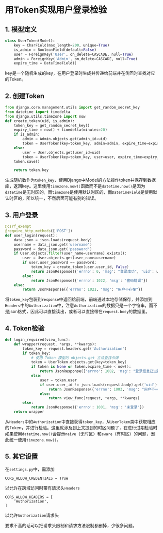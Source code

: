 # 用Token实现用户登录检验

## 1. 模型定义

```python
class UserToken(Model):
    key = CharField(max_length=200, unique=True)
    is_admin = BooleanField(default=False)
    user = ForeignKey('User', on_delete=CASCADE, null=True)
    admin = ForeignKey('Admin', on_delete=CASCADE, null=True)
    expire_time = DateTimeField()
```

key是一个随机生成的key，在用户登录时生成并传递给前端并在传回时查找对应的Token。

## 2. 创建Token

```python
from django.core.management.utils import get_random_secret_key
from datetime import timedelta
from django.utils.timezone import now
def create_token(uid, is_admin):
    token_key = get_random_secret_key()
    expiry_time = now() + timedelta(minutes=20)
    if is_admin:
        admin = Admin.objects.get(admin_id=uid)
        token = UserToken(key=token_key, admin=admin, expire_time=expiry_time)
    else:
        user = User.objects.get(user_id=uid)
        token = UserToken(key=token_key, user=user, expire_time=expiry_time)
    token.save()

    return token.key
```

生成随机数作为`token_key`，使用Django中Model的方法操作token并保存到数据库，返回key。这里使用`timezone.now()`函数而不是`datetime.now()`是因为`datetime`是无时区的，而`timezone`是使用默认时区的，而`DateTimeField`是使用默认时区的，所以统一，不然后面可能有别的错误。

## 3. 用户登录

```python
@csrf_exempt
@require_http_methods(['POST'])
def user_login(request):
    data_json = json.loads(request.body)
    username = data_json.get('username')
    password = data_json.get('password')
    if User.objects.filter(user_name=username).exists():
        user = User.objects.get(user_name=username)
        if user.user_password == password:
            token_key = create_token(user.user_id, False)
            return JsonResponse({'errno': 0, 'msg': "登录成功", 'uid': user.user_id, 'token_key': token_key})
        else:
            return JsonResponse({'errno': 1022, 'msg': "密码错误"})
    else:
        return JsonResponse({'errno': 1021, 'msg': "用户不存在"})
```

将`token_key`包装到`response`中返回给前端，前端通过本地存储保存，并添加到`Headers`中的`Authorization`中，注意`Authorization`的数据只是一个字符串，而不是json格式，因此可以直接读出，或者可以直接带在`request.body`的数据里。

## 4. Token检验

```python
def login_required(view_func):
    def wrapper(request, *args, **kwargs):
        token_key = request.headers.get('Authorization')
        if token_key:
            # 使用 Token 模型的 objects.get 方法查找令牌
            token = UserToken.objects.get(key=token_key)
            if token is None or token.expire_time < now():
                return JsonResponse({'errno': 1002, 'msg': "登录信息已过期"})
            else:
                user = token.user
                if user.user_id != json.loads(request.body).get('uid'):
                    return JsonResponse({'errno': 1003, 'msg': "用户不一致"})
                else:
                    return view_func(request, *args, **kwargs)
        else:
            return JsonResponse({'errno': 1001, 'msg': "未登录"})
    return wrapper
```

从`Headers`中的`Authorization`中直接获得`token_key`，从`UserToken`类中获取相应的Token，并进行检验。这里就涉及到上文提到的时区问题了，在进行过期检验时如果使用`datetime.now()`会提示`naive`（无时区）和`aware`（有时区）的问题，因此统一使用`timezone.now()`。

## 5. 其它设置

在`settings.py`中，需添加

```
CORS_ALLOW_CREDENTIALS = True
```

以允许在跨域访问时带有请求头`Headers`

```
CORS_ALLOW_HEADERS = [
    'Authorization',
]
```

以允许`Authorization`请求头

要求不高的话可以把请求头限制和请求方法限制都删掉，少很多问题。

